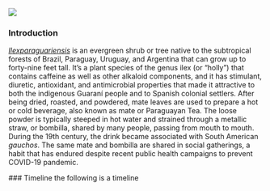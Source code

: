 <a href="https://www.juncture-digital.org"><img src="https://juncture-digital.github.io/juncture/static/images/ve-button.png"></a>

<param ve-config 
       title="worm report"
       author="Jordan Angel Norviel"
       banner="https://upload.wikimedia.org/wikipedia/commons/3/3c/Picture_Natural_History_-_No_298_-_The_Earth-worm.png"
       layout="vertical">

### Introduction
[_Ilexparaguariensis_](https://powo.science.kew.org/taxon/urn:lsid:ipni.org:names:315555-2) is an evergreen shrub or tree native to the subtropical forests of Brazil, Paraguay, Uruguay, and Argentina that can grow up to forty-nine feet tall. It’s a plant species of the genus ilex (or “holly”) that contains caffeine as well as other alkaloid components, and it has stimulant, diuretic, antioxidant, and antimicrobial properties that made it attractive to both the indigenous Guaraní people and to Spanish colonial settlers. After being dried, roasted, and powdered, mate leaves are used to prepare a hot or cold beverage, also known as mate or Paraguayan Tea. The loose powder is typically steeped in hot water and strained through a <span data-mouseover-image-zoomto="396,798,939,417">metallic straw</span>, or bombilla, shared by many people, passing from mouth to mouth. During the 19th century, the drink became associated with South American *gauchos*. The same mate and bombilla are shared in social gatherings, a habit that has endured despite recent public health campaigns to prevent COVID-19 pandemic.
<param ve- label="worm in dirt" description="Photograph" license="public domain" url="https://upload.wikimedia.org/wikipedia/commons/e/ee/Earthworm_01.jpg">
<param ve-image https://upload.wikimedia.org/wikipedia/commons/e/ee/Worm_heraldic.svg> 
<param ve-compare  label="butterfly worm" description="Photograph" license="public domain"
url="Black_Swallowtail_Papilio_polyxenes_Closeup.jpeg">
<param ve-video vid="XVjTwkrVhtY"><param ve-entity eid="Q211036" title="stimulant">
<param ve-entity eid="Q46429" title=“Guarani people”>
<param ve-entity eid="Q60235" title="caffeine">
<param ve-plant-specimen jpid="10.5555/al.ap.specimen.linn-hs1598-85">
<param ve-iframe src="https://archive.org/details/sensitiveplant00shel/page/n9/mode/2up?view=theater">
### Timeline
the following is a timeline
<param ve-knightlab-timeline
source="1Ys8MsK2H4t78dKdqmGjqaUMG-EkSVeaxxy-ipGnvHYo"
timenav-position="bottom"
hash-bookmark="false”
initial-zoom="1"
height="750">


